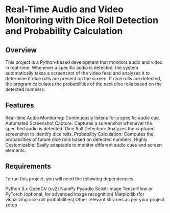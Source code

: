 # Real-Time Audio and Video Monitoring with Dice Roll Detection and Probability Calculation
## Overview
This project is a Python-based development that monitors audio and video in real-time. Whenever a specific audio is detected, the system automatically takes a screenshot of the video feed and analyzes it to determine if dice rolls are present on the screen. If dice rolls are detected, the program calculates the probabilities of the next dice rolls based on the detected numbers.

## Features
Real-time Audio Monitoring: Continuously listens for a specific audio cue.
Automated Screenshot Capture: Captures a screenshot whenever the specified audio is detected.
Dice Roll Detection: Analyzes the captured screenshot to identify dice rolls.
Probability Calculation: Computes the probabilities of future dice rolls based on detected numbers.
Highly Customizable: Easily adaptable to monitor different audio cues and screen elements.
## Requirements
To run this project, you will need the following dependencies:

Python 3.x
OpenCV (cv2)
NumPy
Pyaudio
Scikit-image
TensorFlow or PyTorch (optional, for advanced image recognition)
Matplotlib (for visualizing dice roll probabilities)
Other relevant libraries as per your project setup
